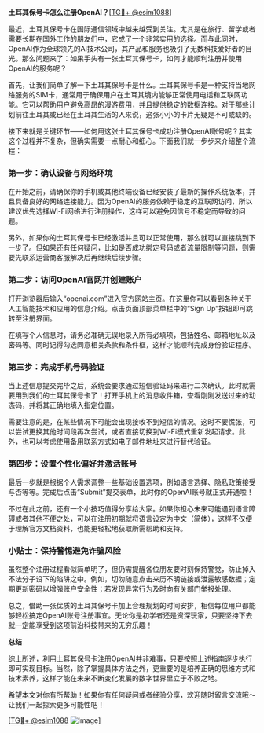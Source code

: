 **土耳其保号卡怎么注册OpenAI？**[[TG💪+ @esim1088](https://t.me/s/esim1088)]

最近，土耳其保号卡在国际通信领域中越来越受到关注。尤其是在旅行、留学或者需要长期在国外工作的朋友们中，它成了一个非常实用的选择。而与此同时，OpenAI作为全球领先的AI技术公司，其产品和服务也吸引了无数科技爱好者的目光。那么问题来了：如果手头有一张土耳其保号卡，如何才能顺利注册并使用OpenAI的服务呢？

首先，让我们简单了解一下土耳其保号卡是什么。土耳其保号卡是一种支持当地网络服务的SIM卡，通常用于确保用户在土耳其境内能够正常使用电话和互联网功能。它可以帮助用户避免高昂的漫游费用，并且提供稳定的数据连接。对于那些计划前往土耳其或已经在土耳其生活的人来说，这张小小的卡片无疑是不可或缺的。

接下来就是关键环节——如何用这张土耳其保号卡成功注册OpenAI账号呢？其实这个过程并不复杂，但确实需要一点耐心和细心。下面我们就一步步来介绍整个流程：

### 第一步：确认设备与网络环境

在开始之前，请确保你的手机或其他终端设备已经安装了最新的操作系统版本，并且具备良好的网络连接能力。因为OpenAI的服务依赖于稳定的互联网访问，所以建议优先选择Wi-Fi网络进行注册操作，这样可以避免因信号不稳定而导致的问题。

另外，如果你的土耳其保号卡已经激活并且可以正常使用，那么就可以直接跳到下一步了。但如果还有任何疑问，比如是否成功绑定号码或者流量限制等问题，则需要先联系运营商客服解决后再继续后续步骤。

### 第二步：访问OpenAI官网并创建账户

打开浏览器后输入“openai.com”进入官方网站主页。在这里你可以看到各种关于人工智能技术和应用的信息介绍。点击页面顶部菜单栏中的“Sign Up”按钮即可跳转至注册界面。

在填写个人信息时，请务必准确无误地录入所有必填项，包括姓名、邮箱地址以及密码等。同时记得勾选同意相关条款和条件框，这样才能顺利完成身份验证程序。

### 第三步：完成手机号码验证

当上述信息提交完毕之后，系统会要求通过短信验证码来进行二次确认。此时就需要用到我们的土耳其保号卡了！打开手机上的消息收件箱，查看刚刚发送过来的动态码，并将其正确地填入指定位置。

需要注意的是，在某些情况下可能会出现接收不到短信的情况。这时不要慌张，可以尝试更换其他时间段再次尝试，或者直接切换到Wi-Fi模式重新发起请求。此外，也可以考虑使用备用联系方式如电子邮件地址来进行替代验证。

### 第四步：设置个性化偏好并激活账号

最后一步就是根据个人需求调整一些基础设置选项，例如语言选择、隐私政策接受与否等等。完成后点击“Submit”提交表单，此时你的OpenAI账号就正式开通啦！

不过在此之前，还有一个小技巧值得分享给大家。如果你担心未来可能遇到语言障碍或者其他不便之处，可以在注册初期就将语言设定为中文（简体），这样不仅便于理解官方文档资料，也能更轻松地获取所需帮助和支持。

### 小贴士：保持警惕避免诈骗风险

虽然整个注册过程看似简单明了，但仍需提醒各位朋友要时刻保持警觉，防止掉入不法分子设下的陷阱之中。例如，切勿随意点击来历不明链接或泄露敏感数据；定期更新密码以增强账户安全性；若发现异常行为及时向有关部门举报处理。

总之，借助一张优质的土耳其保号卡加上合理规划的时间安排，相信每位用户都能够轻松搞定OpenAI账号注册事宜。无论你是初学者还是资深玩家，只要坚持下去就一定能享受到这项前沿科技带来的无穷乐趣！

**总结**

综上所述，利用土耳其保号卡注册OpenAI并非难事，只要按照上述指南逐步执行即可实现目标。当然，除了掌握具体方法之外，更重要的是培养正确的思维方式和技术素养，这样才能在未来不断变化发展的数字世界里立于不败之地。

希望本文对你有所帮助！如果你有任何疑问或者经验分享，欢迎随时留言交流哦～让我们一起探索更多可能性吧！

[[TG💪+ @esim1088](https://t.me/s/esim1088) ![Image](https://i.postimg.cc/4NQfJmqS/Snipaste-2025-05-13-00-14-12.png)]